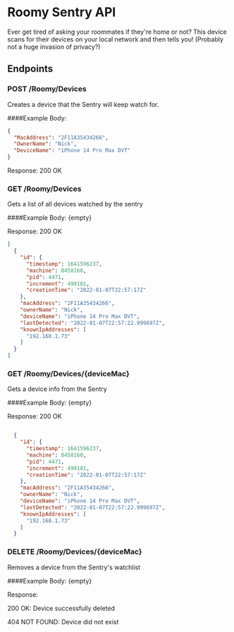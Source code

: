 # Roomy Sentry API
Ever get tired of asking your roommates if they're home or not? This device scans for their devices on your local network and then tells you! (Probably not a huge invasion of privacy?)

## Endpoints

### POST /Roomy/Devices
Creates a device that the Sentry will keep watch for.

####Example
Body:
```json
{
  "MacAddress": "2F11A35434266",
  "OwnerName": "Nick",
  "DeviceName": "iPhone 14 Pro Max DVT"
}
```

Response:
200 OK

### GET /Roomy/Devices
Gets a list of all devices watched by the sentry

####Example
Body: {empty}

Response:
200 OK
```json
[
  {
    "id": {
      "timestamp": 1641596237,
      "machine": 8458160,
      "pid": 4471,
      "increment": 499181,
      "creationTime": "2022-01-07T22:57:17Z"
    },
    "macAddress": "2F11A35434266",
    "ownerName": "Nick",
    "deviceName": "iPhone 14 Pro Max DVT",
    "lastDetected": "2022-01-07T22:57:22.999697Z",
    "knownIpAddresses": [
      "192.168.1.73"
    ]
  }
]
```


### GET /Roomy/Devices/{deviceMac}
Gets a device info from the Sentry

####Example
Body: {empty}

Response:
200 OK
```json

  {
    "id": {
      "timestamp": 1641596237,
      "machine": 8458160,
      "pid": 4471,
      "increment": 499181,
      "creationTime": "2022-01-07T22:57:17Z"
    },
    "macAddress": "2F11A35434266",
    "ownerName": "Nick",
    "deviceName": "iPhone 14 Pro Max DVT",
    "lastDetected": "2022-01-07T22:57:22.999697Z",
    "knownIpAddresses": [
      "192.168.1.73"
    ]
  }

```


### DELETE /Roomy/Devices/{deviceMac}
Removes a device from the Sentry's watchlist

####Example
Body: {empty}

Response:

200 OK: Device successfully deleted

404 NOT FOUND: Device did not exist
